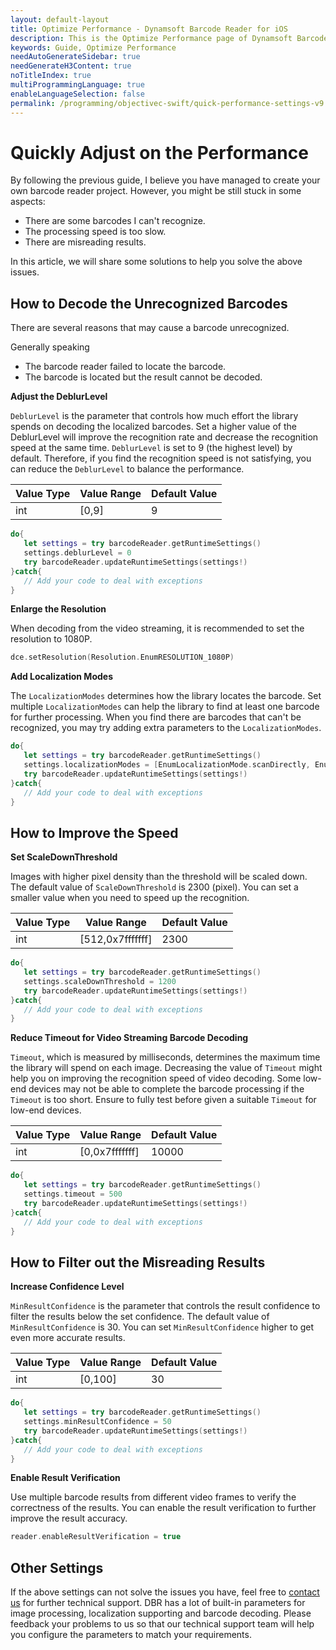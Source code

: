 ```yaml
---
layout: default-layout
title: Optimize Performance - Dynamsoft Barcode Reader for iOS
description: This is the Optimize Performance page of Dynamsoft Barcode Reader for iOS SDK.
keywords: Guide, Optimize Performance
needAutoGenerateSidebar: true
needGenerateH3Content: true
noTitleIndex: true
multiProgrammingLanguage: true
enableLanguageSelection: false
permalink: /programming/objectivec-swift/quick-performance-settings-v9.6.20.html
---
```


# Quickly Adjust on the Performance

By following the previous guide, I believe you have managed to create your own barcode reader project. However, you might be still stuck in some aspects:

- There are some barcodes I can't recognize.
- The processing speed is too slow.
- There are misreading results.

In this article, we will share some solutions to help you solve the above issues.

## How to Decode the Unrecognized Barcodes

There are several reasons that may cause a barcode unrecognized.

Generally speaking

- The barcode reader failed to locate the barcode.
- The barcode is located but the result cannot be decoded.

**Adjust the DeblurLevel**

`DeblurLevel` is the parameter that controls how much effort the library spends on decoding the localized barcodes. Set a higher value of the DeblurLevel will improve the recognition rate and decrease the recognition speed at the same time. `DeblurLevel` is set to 9 (the highest level) by default. Therefore, if you find the recognition speed is not satisfying, you can reduce the `DeblurLevel` to balance the performance.

| Value Type | Value Range | Default Value |
| ---------- | ----------- | ------------- |
| int | [0,9] | 9 |

```swift
do{
   let settings = try barcodeReader.getRuntimeSettings()
   settings.deblurLevel = 0
   try barcodeReader.updateRuntimeSettings(settings!)
}catch{
   // Add your code to deal with exceptions
}
```

**Enlarge the Resolution**

When decoding from the video streaming, it is recommended to set the resolution to 1080P.

```swift
dce.setResolution(Resolution.EnumRESOLUTION_1080P)
```

**Add Localization Modes**

The `LocalizationModes` determines how the library locates the barcode. Set multiple `LocalizationModes` can help the library to find at least one barcode for further processing. When you find there are barcodes that can't be recognized, you may try adding extra parameters to the `LocalizationModes`.

```swift
do{
   let settings = try barcodeReader.getRuntimeSettings()
   settings.localizationModes = [EnumLocalizationMode.scanDirectly, EnumLocalizationMode.connectedBlocks]
   try barcodeReader.updateRuntimeSettings(settings!)
}catch{
   // Add your code to deal with exceptions
}
```

## How to Improve the Speed

**Set ScaleDownThreshold**

Images with higher pixel density than the threshold will be scaled down. The default value of `ScaleDownThreshold` is 2300 (pixel). You can set a smaller value when you need to speed up the recognition.

| Value Type | Value Range | Default Value |
| ---------- | ----------- | ------------- |
| int | [512,0x7fffffff] | 2300 |

```swift
do{
   let settings = try barcodeReader.getRuntimeSettings()
   settings.scaleDownThreshold = 1200
   try barcodeReader.updateRuntimeSettings(settings!)
}catch{
   // Add your code to deal with exceptions
}
```

**Reduce Timeout for Video Streaming Barcode Decoding**

`Timeout`, which is measured by milliseconds, determines the maximum time the library will spend on each image. Decreasing the value of `Timeout` might help you on improving the recognition speed of video decoding. Some low-end devices may not be able to complete the barcode processing if the `Timeout` is too short. Ensure to fully test before given a suitable `Timeout` for low-end devices.

| Value Type | Value Range | Default Value |
| ---------- | ----------- | ------------- |
| int | [0,0x7fffffff] | 10000 |

```swift
do{
   let settings = try barcodeReader.getRuntimeSettings()
   settings.timeout = 500
   try barcodeReader.updateRuntimeSettings(settings!)
}catch{
   // Add your code to deal with exceptions
}
```

## How to Filter out the Misreading Results

**Increase Confidence Level**

`MinResultConfidence` is the parameter that controls the result confidence to filter the results below the set confidence. The default value of `MinResultConfidence` is 30. You can set `MinResultConfidence` higher to get even more accurate results.

| Value Type | Value Range | Default Value |
| ---------- | ----------- | ------------- |
| int | [0,100] | 30 |

```swift
do{
   let settings = try barcodeReader.getRuntimeSettings()
   settings.minResultConfidence = 50
   try barcodeReader.updateRuntimeSettings(settings!)
}catch{
   // Add your code to deal with exceptions
}
```

**Enable Result Verification**

Use multiple barcode results from different video frames to verify the correctness of the results. You can enable the result verification to further improve the result accuracy.

```swift
reader.enableResultVerification = true
```

## Other Settings

If the above settings can not solve the issues you have, feel free to <a href="https://www.dynamsoft.com/contact/" target="_blank">contact us</a> for further technical support. DBR has a lot of built-in parameters for image processing, localization supporting and barcode decoding. Please feedback your problems to us so that our technical support team will help you configure the parameters to match your requirements.
